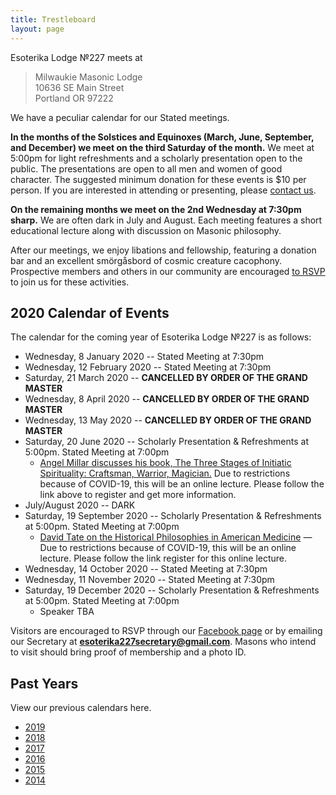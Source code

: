 ```yaml
---
title: Trestleboard
layout: page
---
```


Esoterika Lodge №227 meets at

> Milwaukie Masonic Lodge<br>
> 10636 SE Main Street<br>
> Portland OR 97222

We have a peculiar calendar for our Stated meetings.

**In the months of the Solstices and Equinoxes (March, June,
September, and December) we meet on the third Saturday of the month.**
We meet at 5:00pm for light refreshments and a scholarly presentation
open to the public. The presentations are open to all men and women of
good character. The suggested minimum donation for these events is $10
per person. If you are interested in attending or presenting, please
[contact us](/contact/).

**On the remaining months we meet on the 2nd Wednesday at 7:30pm
sharp.** We are often dark in July and August. Each meeting features a
short educational lecture along with discussion on Masonic philosophy.

After our meetings, we enjoy libations and fellowship, featuring a
donation bar and an excellent smörgåsbord of cosmic creature cacophony. Prospective members
and others in our community are encouraged [to RSVP](/contact/) to join us for these activities.

## 2020 Calendar of Events

The calendar for the coming year of Esoterika Lodge №227 is as follows:

 -  Wednesday, 8 January 2020 -- Stated Meeting at 7:30pm
 -  Wednesday, 12 February 2020 -- Stated Meeting at 7:30pm
 -  Saturday, 21 March 2020 -- **CANCELLED BY ORDER OF THE GRAND MASTER**
 -  Wednesday, 8 April 2020 -- **CANCELLED BY ORDER OF THE GRAND MASTER**
 -  Wednesday, 13 May 2020 -- **CANCELLED BY ORDER OF THE GRAND MASTER**
 -  Saturday, 20 June 2020 -- Scholarly Presentation & Refreshments at 5:00pm. Stated Meeting at 7:00pm
    * [Angel Millar discusses his book, The Three Stages of Initiatic Spirituality: Craftsman, Warrior, Magician.](angelmillar/) Due to restrictions because of COVID-19, this will be an online lecture. Please follow the link above to register and get more information.
 -  July/August 2020 -- DARK
 -  Saturday, 19 September 2020 -- Scholarly Presentation & Refreshments at 5:00pm. Stated Meeting at 7:00pm
    * [David Tate on the Historical Philosophies in American Medicine](2020-davidtate/)
      &mdash; Due to restrictions because of COVID-19, this will be an
      online lecture. Please follow the link register for this online lecture.
 -  Wednesday, 14 October 2020 -- Stated Meeting at 7:30pm
 -  Wednesday, 11 November 2020 -- Stated Meeting at 7:30pm
 -  Saturday, 19 December 2020 -- Scholarly Presentation & Refreshments at 5:00pm. Stated Meeting at 7:00pm
    * Speaker TBA

Visitors are encouraged to RSVP through our [Facebook page](https://www.facebook.com/esoterikalodge.oregon/) or by emailing our Secretary at **esoterika227secretary@gmail.com**. Masons who intend to visit should bring proof of membership and a photo ID.

## Past Years

View our previous calendars here.

 - [2019](2019/)
 - [2018](2018/)
 - [2017](2017/)
 - [2016](2016/)
 - [2015](2015/)
 - [2014](2014/)
 
